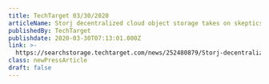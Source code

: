 ```yaml
---
title: TechTarget 03/30/2020
articleName: Storj decentralized cloud object storage takes on skeptics
publishedBy: TechTarget
publishdate: 2020-03-30T07:13:01.000Z
link: >-
  https://searchstorage.techtarget.com/news/252480879/Storj-decentralized-cloud-object-storage-takes-on-skeptics
class: newPressArticle
draft: false
---
```

